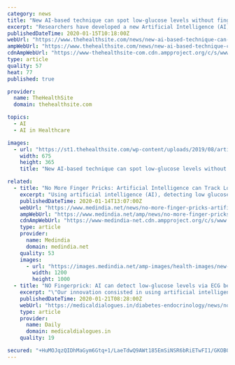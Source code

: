 ```yaml
---
category: news
title: "New AI-based technique can spot low-glucose levels without fingerprick test"
excerpt: "Researchers have developed a new Artificial Intelligence (AI)-based technique ... Basing on this information, clinicians can adapt the therapy to each individual,” the authors wrote."
publishedDateTime: 2020-01-15T10:18:00Z
webUrl: "https://www.thehealthsite.com/news/new-ai-based-technique-can-spot-low-glucose-levels-without-fingerprick-test-722291/"
ampWebUrl: "https://www.thehealthsite.com/news/new-ai-based-technique-can-spot-low-glucose-levels-without-fingerprick-test-722291/amp/"
cdnAmpWebUrl: "https://www-thehealthsite-com.cdn.ampproject.org/c/s/www.thehealthsite.com/news/new-ai-based-technique-can-spot-low-glucose-levels-without-fingerprick-test-722291/amp/"
type: article
quality: 57
heat: 77
published: true

provider:
  name: TheHealthSite
  domain: thehealthsite.com

topics:
  - AI
  - AI in Healthcare

images:
  - url: "https://st1.thehealthsite.com/wp-content/uploads/2019/08/artificial-intelligence-for-kidney-failure.jpg"
    width: 675
    height: 365
    title: "New AI-based technique can spot low-glucose levels without fingerprick test"

related:
  - title: "No More Finger Pricks: Artificial Intelligence can Track Low-glucose Levels Via ECG"
    excerpt: "Using artificial intelligence (AI), detecting low glucose ... Likewise, personalized therapy based on our system could be more effective than current approaches. Dr Leandro Pecchia comments ..."
    publishedDateTime: 2020-01-14T13:07:00Z
    webUrl: "https://www.medindia.net/news/no-more-finger-pricks-artificial-intelligence-can-track-low-glucose-levels-via-ecg-192543-1.htm"
    ampWebUrl: "https://www.medindia.net/amp/news/no-more-finger-pricks-artificial-intelligence-can-track-low-glucose-levels-via-ecg-192543-1.htm"
    cdnAmpWebUrl: "https://www-medindia-net.cdn.ampproject.org/c/s/www.medindia.net/amp/news/no-more-finger-pricks-artificial-intelligence-can-track-low-glucose-levels-via-ecg-192543-1.htm"
    type: article
    provider:
      name: Medindia
      domain: medindia.net
    quality: 53
    images:
      - url: "https://images.medindia.net/amp-images/health-images/new-tool-identifies-diabetic-patients-at-risk-for-hypoglycemia.jpg"
        width: 1200
        height: 1000
  - title: "NO Fingerprick: AI can detect low-glucose levels via ECG beats"
    excerpt: "\"Our innovation consisted in using artificial intelligence for automatic detecting hypoglycemia via few ECG beats ... that training the system using cohort data would not give the same results. Likewise, personalized therapy based on our system could be more effective than current approaches. Dr Leandro Pecchia comments: \"The differences ..."
    publishedDateTime: 2020-01-21T08:28:00Z
    webUrl: "https://medicaldialogues.in/diabetes-endocrinology/news/no-fingerprick-ai-can-detect-low-glucose-levels-via-ecg-beats-62274"
    type: article
    provider:
      name: Daily
      domain: medicaldialogues.in
    quality: 19

secured: "+HuMOJqzQIDhMaGym6Gtq+1/LaeTdwQ9AWt185EmSiNSR6bRiETwFI1/GKOB0lVkbG9/lY23wu7UBCfwCo7Vvsyrj0DrXzg/uPm+gU0Il/si7V0/6Rpe1I+Nvr/yAyHpDwmdtcRXsgD7Sgvu/rtxcAVAS49kRPsoFGAOAlPh2AY1Dj3XuY+jYc8g5gTCa8GuEZpO5ayCLqE2Ln0O7+QHDepyT7NeJe/IUqNuvPOFK5wFre42E6IyLFNj5GS8SdsDSR/p02rg7sJif3kk9ccrdNW8u57aZqeseVQPwxIfV/ZxvWRjFc6D5iHx4G0UvJgJ;njixJNnx1RA/ECq36de9qg=="
---
```


